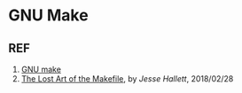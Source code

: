 # GNU Make

## REF

1. [GNU make](https://www.gnu.org/software/make/manual/make.html)
1. [The Lost Art of the Makefile](https://www.olioapps.com/blog/the-lost-art-of-the-makefile/), by *Jesse Hallett*, 2018/02/28